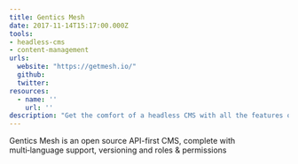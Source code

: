 ```yaml
---
title: Gentics Mesh
date: 2017-11-14T15:17:00.000Z
tools:
- headless-cms
- content-management
urls:
  website: "https://getmesh.io/"
  github:
  twitter:
resources:
  - name: ''
    url: ''
description: "Get the comfort of a headless CMS with all the features of a full blown CMS"
---
```

Gentics Mesh is an open source API-first CMS, complete with multi‑language support, versioning and roles & permissions
